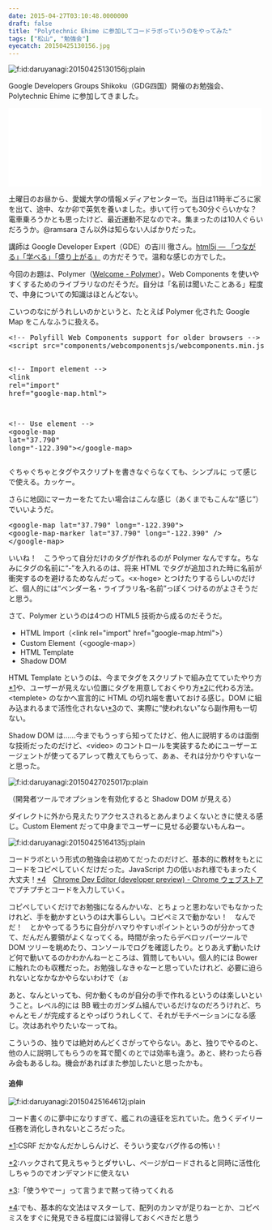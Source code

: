 ```yaml
---
date: 2015-04-27T03:10:48.0000000
draft: false
title: "Polytechnic Ehime に参加してコードラボっていうのをやってみた"
tags: ["松山", "勉強会"]
eyecatch: 20150425130156.jpg
---
```

<p><span itemscope itemtype="http://schema.org/Photograph"><img src="20150425130156.jpg" alt="f:id:daruyanagi:20150425130156j:plain" title="f:id:daruyanagi:20150425130156j:plain" class="hatena-fotolife" itemprop="image"></span></p><p>Google Developers Groups Shikoku（GDG四国）開催のお勉強会、Polytechnic Ehime に参加してきました。</p><p><iframe src="//hatenablog-parts.com/embed?url=http%3A%2F%2Fgdgshikoku.connpass.com%2Fevent%2F13838%2F" title="Polytechnic Ehime (2015/04/25 13:00〜)" class="embed-card embed-webcard" scrolling="no" frameborder="0" style="display: block; width: 100%; height: 155px; max-width: 500px; margin: 10px 0px;"><a href="http://gdgshikoku.connpass.com/event/13838/">Polytechnic Ehime (2015/04/25 13:00〜)</a></iframe></p><p>土曜日のお昼から、愛媛大学の情報メディアセンターで。当日は11時半ごろに家を出て、途中、なか卯で英気を養いました。歩いて行っても30分ぐらいかな？　電車乗ろうかとも思ったけど、最近運動不足なのでネ。集まったのは10人ぐらいだろうか。@ramsara さん以外は知らない人ばかりだった。</p><p>講師は Google Developer Expert（GDE）の吉川 徹さん。<a href="http://html5j.org/">html5j &#x2015; &#x300C;&#x3064;&#x306A;&#x304C;&#x308B;&#x300D;&#x300C;&#x5B66;&#x3079;&#x308B;&#x300D;&#x300C;&#x76DB;&#x308A;&#x4E0A;&#x304C;&#x308B;&#x300D;</a> の方だそうで。温和な感じの方でした。</p><p>今回のお題は、Polymer（<a href="https://www.polymer-project.org/">Welcome - Polymer</a>）。Web Components を使いやすくするためのライブラリなのだそうだ。自分は「名前は聞いたことある」程度で、中身についての知識はほとんどない。</p><p>こいつのなにがうれしいのかというと、たとえば Polymer 化された Google Map をこんなふうに扱える。</p>
<pre class="code lang-html" data-lang="html" data-unlink><span class="synComment">&lt;!-- Polyfill Web Components support for older browsers --&gt;</span>
<span class="synIdentifier">&lt;</span><span class="synStatement">script</span><span class="synIdentifier"> </span><span class="synType">src</span><span class="synIdentifier">=</span><span class="synConstant">&quot;components/webcomponentsjs/webcomponents.min.js&quot;</span><span class="synIdentifier">&gt;&lt;/</span><span class="synStatement">script</span><span class="synIdentifier">&gt;</span>

<span class="synComment">&lt;!-- Import element --&gt;</span>
<span class="synIdentifier">&lt;</span><span class="synStatement">link</span><span class="synIdentifier"> </span><span class="synType">rel</span><span class="synIdentifier">=</span><span class="synConstant">&quot;import&quot;</span><span class="synIdentifier"> </span><span class="synType">href</span><span class="synIdentifier">=</span><span class="synConstant">&quot;google-map.html&quot;</span><span class="synIdentifier">&gt;</span>

<span class="synComment">&lt;!-- Use element --&gt;</span>
<span class="synIdentifier">&lt;</span>google-<span class="synStatement">map</span><span class="synIdentifier"> lat=</span><span class="synConstant">&quot;37.790&quot;</span><span class="synIdentifier"> long=</span><span class="synConstant">&quot;-122.390&quot;</span><span class="synIdentifier">&gt;&lt;/</span>google-<span class="synStatement">map</span><span class="synIdentifier">&gt;</span>
</pre><p>ぐちゃぐちゃとタグやスクリプトを書きなぐらなくても、シンプルに <google-map> って感じで使える。カッケー。</p><p>さらに地図にマーカーをたてたい場合はこんな感じ（あくまでもこんな“感じ”）でいいようだ。</p>
<pre class="code lang-html" data-lang="html" data-unlink><span class="synIdentifier">&lt;</span>google-<span class="synStatement">map</span><span class="synIdentifier"> lat=</span><span class="synConstant">&quot;37.790&quot;</span><span class="synIdentifier"> long=</span><span class="synConstant">&quot;-122.390&quot;</span><span class="synIdentifier">&gt;</span>
<span class="synIdentifier">&lt;</span>google-<span class="synStatement">map</span>-marker<span class="synIdentifier"> lat=</span><span class="synConstant">&quot;37.790&quot;</span><span class="synIdentifier"> long=</span><span class="synConstant">&quot;-122.390&quot;</span><span class="synIdentifier"> /&gt;</span>
<span class="synIdentifier">&lt;/</span>google-<span class="synStatement">map</span><span class="synIdentifier">&gt;</span>
</pre><p>いいね！　こうやって自分だけのタグが作れるのが Polymer なんですな。ちなみにタグの名前に“-”を入れるのは、将来 HTML でタグが追加された時に名前が衝突するのを避けるためなんだって。&lt;x-hoge&gt; とつけたりするらしいのだけど、個人的には“ベンダー名・ライブラリ名-名前”っぽくつけるのがよさそうだと思う。</p><p>さて、Polymer というのは4つの HTML5 技術から成るのだそうだ。</p>

<ul>
<li>HTML Import（&lt;link rel="import" href="google-map.html"&gt;）</li>
<li>Custom Element（&lt;google-map&gt;）</li>
<li>HTML Template</li>
<li>Shadow DOM</li>
</ul><p>HTML Template というのは、今までタグをスクリプトで組み立てていたやり方<a href="#f-9f703d9a" name="fn-9f703d9a" title="CSRF だかなんだかしらんけど、そういう変なバグ作るの怖い！">*1</a>や、ユーザーが見えない位置にタグを用意しておくやり方<a href="#f-a15caa4f" name="fn-a15caa4f" title="ハックされて見えちゃうとダサいし、ページがロードされると同時に活性化しちゃうのでオンデマンドに使えない">*2</a>に代わる方法。&lt;templete&gt; のなかへ宣言的に HTML の切れ端を書いておける感じ。DOM に組み込まれるまで活性化されない<a href="#f-e360b515" name="fn-e360b515" title="「使うやでー」って言うまで黙って待ってくれる">*3</a>ので、実際に“使われない”なら副作用も一切ない。</p><p>Shadow DOM は……今までもうっすら知ってたけど、他人に説明するのは面倒な技術だったのだけど、&lt;video&gt; のコントロールを実装するためにユーザーエージェントが使ってるアレって教えてもらって、あぁ、それは分かりやすいなーと思った。</p><p><span itemscope itemtype="http://schema.org/Photograph"><img src="20150427025017.png" alt="f:id:daruyanagi:20150427025017p:plain" title="f:id:daruyanagi:20150427025017p:plain" class="hatena-fotolife" itemprop="image"></span></p><p>（開発者ツールでオプションを有効化すると Shadow DOM が見える）</p><p>ダイレクトに外から見えたりアクセスされるとあんまりよくないときに使える感じ。Custom Element だって中身までユーザーに見せる必要ないもんねー。</p><p><span itemscope itemtype="http://schema.org/Photograph"><img src="20150425164135.jpg" alt="f:id:daruyanagi:20150425164135j:plain" title="f:id:daruyanagi:20150425164135j:plain" class="hatena-fotolife" itemprop="image"></span></p><p>コードラボという形式の勉強会は初めてだったのだけど、基本的に教材をもとにコードをコピペしていくだけだった。JavaScript 力の低いおれ様でもまったく大丈夫！<a href="#f-0679af33" name="fn-0679af33" title="でも、基本的な文法はマスターして、配列のカンマが足りねーとか、コピペミスをすぐに発見できる程度には習得しておくべきだと思う">*4</a>　<a href="https://chrome.google.com/webstore/detail/chrome-dev-editor-develop/pnoffddplpippgcfjdhbmhkofpnaalpg?hl=ja">Chrome Dev Editor (developer preview) - Chrome &#x30A6;&#x30A7;&#x30D6;&#x30B9;&#x30C8;&#x30A2;</a> でプチプチとコードを入力していく。</p><p>コピペしていくだけでお勉強になるんかいな、とちょっと思わないでもなかったけれど、手を動かすというのは大事らしい。コピペミスで動かない！　なんでだ！　とかやってるうちに自分がハマりやすいポイントというのが分かってきて、だんだん要領がよくなってくる。時間が余ったらデベロッパーツールで DOM ツリーを眺めたり、コンソールでログを確認したり。とりあえず動いたけど何で動いてるのかわかんねーところは、質問してもいい。個人的には Bower に触れたのも収穫だった。お勉強しなきゃなーと思っていたけれど、必要に迫られないとなかなかやらないわけで（ぉ</p><p>あと、なんといっても、何か動くものが自分の手で作れるというのは楽しいということ。レベル的には BB 戦士のガンダム組んでいるだけなのだろうけれど、ちゃんとモノが完成するとやっぱりうれしくて、それがモチベーションになる感じ。次はあれやりたいなーってね。</p><p>こういうの、独りでは絶対めんどくさがってやらない。あと、独りでやるのと、他の人に説明してもらうのを耳で聞くのとでは効率も違う。あと、終わったら呑み会もあるしね。機会があればまた参加したいと思ったかも。</p>

<div class="section">
<h4>追伸</h4>
<p><span itemscope itemtype="http://schema.org/Photograph"><img src="20150425164612.jpg" alt="f:id:daruyanagi:20150425164612j:plain" title="f:id:daruyanagi:20150425164612j:plain" class="hatena-fotolife" itemprop="image"></span></p><p>コード書くのに夢中になりすぎて、艦これの遠征を忘れていた。危うくデイリー任務を消化しきれないところだった。</p>

</div><div class="footnote">
<p class="footnote"><a href="#fn-9f703d9a" name="f-9f703d9a" class="footnote-number">*1</a><span class="footnote-delimiter">:</span><span class="footnote-text">CSRF だかなんだかしらんけど、そういう変なバグ作るの怖い！</span></p>
<p class="footnote"><a href="#fn-a15caa4f" name="f-a15caa4f" class="footnote-number">*2</a><span class="footnote-delimiter">:</span><span class="footnote-text">ハックされて見えちゃうとダサいし、ページがロードされると同時に活性化しちゃうのでオンデマンドに使えない</span></p>
<p class="footnote"><a href="#fn-e360b515" name="f-e360b515" class="footnote-number">*3</a><span class="footnote-delimiter">:</span><span class="footnote-text">「使うやでー」って言うまで黙って待ってくれる</span></p>
<p class="footnote"><a href="#fn-0679af33" name="f-0679af33" class="footnote-number">*4</a><span class="footnote-delimiter">:</span><span class="footnote-text">でも、基本的な文法はマスターして、配列のカンマが足りねーとか、コピペミスをすぐに発見できる程度には習得しておくべきだと思う</span></p>
</div>